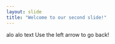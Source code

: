 ```yaml
---
layout: slide
title: "Welcome to our second slide!"
---
```

alo alo text
Use the left arrow to go back!
